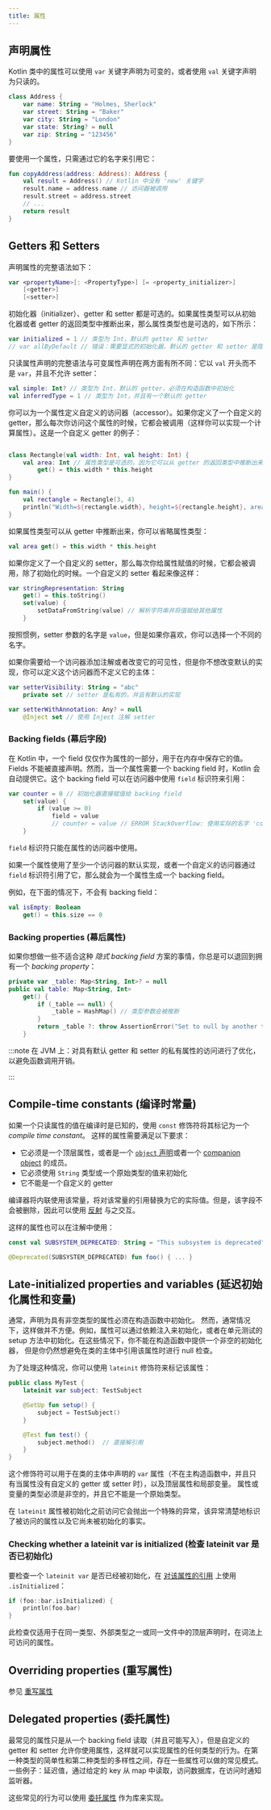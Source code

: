 ```yaml
---
title: 属性
---
```

## 声明属性

Kotlin 类中的属性可以使用 `var` 关键字声明为可变的，或者使用 `val` 关键字声明为只读的。

```kotlin
class Address {
    var name: String = "Holmes, Sherlock"
    var street: String = "Baker"
    var city: String = "London"
    var state: String? = null
    var zip: String = "123456"
}
```

要使用一个属性，只需通过它的名字来引用它：

```kotlin
fun copyAddress(address: Address): Address {
    val result = Address() // Kotlin 中没有 'new' 关键字
    result.name = address.name // 访问器被调用
    result.street = address.street
    // ...
    return result
}
```

## Getters 和 Setters

声明属性的完整语法如下：

```kotlin
var <propertyName>[: <PropertyType>] [= <property_initializer>]
    [<getter>]
    [<setter>]
```

初始化器（initializer）、getter 和 setter 都是可选的。如果属性类型可以从初始化器或者 getter 的返回类型中推断出来，那么属性类型也是可选的，如下所示：

```kotlin
var initialized = 1 // 类型为 Int，默认的 getter 和 setter
// var allByDefault // 错误：需要显式的初始化器，默认的 getter 和 setter 是隐含的
```

只读属性声明的完整语法与可变属性声明在两方面有所不同：它以 `val` 开头而不是 `var`，并且不允许 setter：

```kotlin
val simple: Int? // 类型为 Int，默认的 getter，必须在构造函数中初始化
val inferredType = 1 // 类型为 Int，并且有一个默认的 getter
```

你可以为一个属性定义自定义的访问器（accessor）。如果你定义了一个自定义的 getter，那么每次你访问这个属性的时候，它都会被调用（这样你可以实现一个计算属性）。这是一个自定义 getter 的例子：

```kotlin

class Rectangle(val width: Int, val height: Int) {
    val area: Int // 属性类型是可选的，因为它可以从 getter 的返回类型中推断出来
        get() = this.width * this.height
}

fun main() {
    val rectangle = Rectangle(3, 4)
    println("Width=${rectangle.width}, height=${rectangle.height}, area=${rectangle.area}")
}
```

如果属性类型可以从 getter 中推断出来，你可以省略属性类型：

```kotlin
val area get() = this.width * this.height
```

如果你定义了一个自定义的 setter，那么每次你给属性赋值的时候，它都会被调用，除了初始化的时候。一个自定义的 setter 看起来像这样：

```kotlin
var stringRepresentation: String
    get() = this.toString()
    set(value) {
        setDataFromString(value) // 解析字符串并将值赋给其他属性
    }
```

按照惯例，setter 参数的名字是 `value`，但是如果你喜欢，你可以选择一个不同的名字。

如果你需要给一个访问器添加注解或者改变它的可见性，但是你不想改变默认的实现，你可以定义这个访问器而不定义它的主体：

```kotlin
var setterVisibility: String = "abc"
    private set // setter 是私有的，并且有默认的实现

var setterWithAnnotation: Any? = null
    @Inject set // 使用 Inject 注解 setter
```

### Backing fields (幕后字段)

在 Kotlin 中，一个 field 仅仅作为属性的一部分，用于在内存中保存它的值。Fields 不能被直接声明。然而，当一个属性需要一个 backing field 时，Kotlin 会自动提供它。这个 backing field 可以在访问器中使用 `field` 标识符来引用：

```kotlin
var counter = 0 // 初始化器直接赋值给 backing field
    set(value) {
        if (value >= 0)
            field = value
            // counter = value // ERROR StackOverflow: 使用实际的名字 'counter' 会使 setter 递归调用
    }
```

`field` 标识符只能在属性的访问器中使用。

如果一个属性使用了至少一个访问器的默认实现，或者一个自定义的访问器通过 `field` 标识符引用了它，那么就会为一个属性生成一个 backing field。

例如，在下面的情况下，不会有 backing field：

```kotlin
val isEmpty: Boolean
    get() = this.size == 0
```

### Backing properties (幕后属性)

如果你想做一些不适合这种 *隐式 backing field* 方案的事情，你总是可以退回到拥有一个 *backing property*：

```kotlin
private var _table: Map<String, Int>? = null
public val table: Map<String, Int>
    get() {
        if (_table == null) {
            _table = HashMap() // 类型参数会被推断
        }
        return _table ?: throw AssertionError("Set to null by another thread")
    }
```

:::note
在 JVM 上：对具有默认 getter 和 setter 的私有属性的访问进行了优化，以避免函数调用开销。

:::

## Compile-time constants (编译时常量)

如果一个只读属性的值在编译时是已知的，使用 `const` 修饰符将其标记为一个 *compile time constant*。
这样的属性需要满足以下要求：

* 它必须是一个顶层属性，或者是一个 [`object` 声明](object-declarations#object-declarations-overview)或者一个 [companion object](object-declarations#companion-objects) 的成员。
* 它必须使用 `String` 类型或一个原始类型的值来初始化
* 它不能是一个自定义的 getter

编译器将内联使用该常量，将对该常量的引用替换为它的实际值。但是，该字段不会被删除，因此可以使用 [反射](reflection) 与之交互。

这样的属性也可以在注解中使用：

```kotlin
const val SUBSYSTEM_DEPRECATED: String = "This subsystem is deprecated"

@Deprecated(SUBSYSTEM_DEPRECATED) fun foo() { ... }
```

## Late-initialized properties and variables (延迟初始化属性和变量)

通常，声明为具有非空类型的属性必须在构造函数中初始化。
然而，通常情况下，这样做并不方便。例如，属性可以通过依赖注入来初始化，或者在单元测试的 setup 方法中初始化。在这些情况下，你不能在构造函数中提供一个非空的初始化器，
但是你仍然想避免在类的主体中引用该属性时进行 null 检查。

为了处理这种情况，你可以使用 `lateinit` 修饰符来标记该属性：

```kotlin
public class MyTest {
    lateinit var subject: TestSubject

    @SetUp fun setup() {
        subject = TestSubject()
    }

    @Test fun test() {
        subject.method()  // 直接解引用
    }
}
```

这个修饰符可以用于在类的主体中声明的 `var` 属性（不在主构造函数中，并且只有当属性没有自定义的 getter 或 setter 时），以及顶层属性和局部变量。
属性或变量的类型必须是非空的，并且它不能是一个原始类型。

在 `lateinit` 属性被初始化之前访问它会抛出一个特殊的异常，该异常清楚地标识了被访问的属性以及它尚未被初始化的事实。

### Checking whether a lateinit var is initialized (检查 lateinit var 是否已初始化)

要检查一个 `lateinit var` 是否已经被初始化，在 [对该属性的引用](reflection#property-references) 上使用 `.isInitialized`：

```kotlin
if (foo::bar.isInitialized) {
    println(foo.bar)
}
```

此检查仅适用于在同一类型、外部类型之一或同一文件中的顶层声明时，在词法上可访问的属性。

## Overriding properties (重写属性)

参见 [重写属性](inheritance#overriding-properties)

## Delegated properties (委托属性)

最常见的属性只是从一个 backing field 读取（并且可能写入），但是自定义的 getter 和 setter 允许你使用属性，这样就可以实现属性的任何类型的行为。在第一种类型的简单性和第二种类型的多样性之间，存在一些属性可以做的常见模式。一些例子：延迟值，通过给定的 key 从 map 中读取，访问数据库，在访问时通知监听器。

这些常见的行为可以使用 [委托属性](delegated-properties) 作为库来实现。